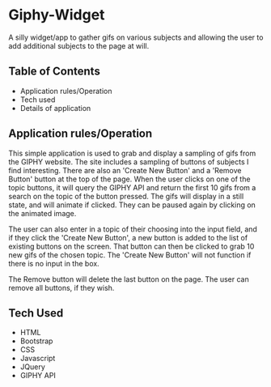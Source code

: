 # Giphy-Widget
A silly widget/app to gather gifs on various subjects and allowing the user to add additional subjects to the page at will.

## Table of Contents
* Application rules/Operation
* Tech used
* Details of application

## Application rules/Operation

This simple application is used to grab and display a sampling of gifs from the GIPHY website. The site includes a sampling of buttons of subjects I find interesting. There are also an 'Create New Button' and a 'Remove Button' button at the top of the page. When the user clicks on one of the topic buttons, it will query the GIPHY API and return the first 10 gifs from a search on the topic of the button pressed. The gifs will display in a still state, and will animate if clicked. They can be paused again by clicking on the animated image. 

The user can also enter in a topic of their choosing into the input field, and if they click the 'Create New Button', a new button is added to the list of existing buttons on the screen. That button can then be clicked to grab 10 new gifs of the chosen topic. The 'Create New Button' will not function if there is no input in the box. 

The Remove button will delete the last button on the page. The user can remove all buttons, if they wish. 

## Tech Used

* HTML
* Bootstrap
* CSS
* Javascript
* JQuery
* GIPHY API
